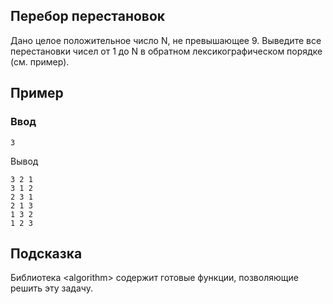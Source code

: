 Перебор перестановок
--------------------

Дано целое положительное число N, не превышающее 9. Выведите все перестановки
чисел от 1 до N в обратном лексикографическом порядке (см. пример).

Пример
------

### Ввод

~~~~~~~~~~~~~~~~~~~~~~~~~~~~~~~~~~~~~~~~~~~~~~~~~~~~~~~~~~~~~~~~~~~~~~~~~~~~~~~~
3
~~~~~~~~~~~~~~~~~~~~~~~~~~~~~~~~~~~~~~~~~~~~~~~~~~~~~~~~~~~~~~~~~~~~~~~~~~~~~~~~

Вывод

~~~~~~~~~~~~~~~~~~~~~~~~~~~~~~~~~~~~~~~~~~~~~~~~~~~~~~~~~~~~~~~~~~~~~~~~~~~~~~~~
3 2 1
3 1 2
2 3 1
2 1 3
1 3 2
1 2 3
~~~~~~~~~~~~~~~~~~~~~~~~~~~~~~~~~~~~~~~~~~~~~~~~~~~~~~~~~~~~~~~~~~~~~~~~~~~~~~~~

Подсказка
---------

Библиотека \<algorithm\> содержит готовые функции, позволяющие решить эту
задачу.

